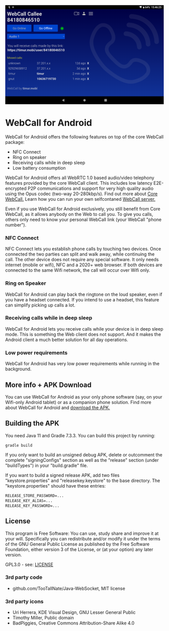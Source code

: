 <div align="center">
  <a href="https://timur.mobi/webcall/android"><img src="WebCall-for-Android.png" alt="WebCall for Android"></a>
</div>

# WebCall for Android

WebCall for Android offers the following features on top of the core WebCall package:

- NFC Connect
- Ring on speaker
- Receiving calls while in deep sleep
- Low battery consumption

WebCall for Android offers all WebRTC 1.0 based audio/video telephony features provided by the core WebCall client. This includes low latency E2E-encrypted P2P communications and support for very high quality audio using the Opus codec (two-way 20-280kbp/s). Find out more about [Core WebCall.](https://github.com/mehrvarz/webcall/) Learn how you can run your own selfcontaned [WebCall server.](https://timur.mobi/webcall/install/)

Even if you use WebCall for Android exclusively, you still benefit from Core WebCall, as it allows anybody on the Web to call you. To give you calls, others only need to know your personal WebCall link (your WebCall "phone number").

### NFC Connect

NFC Connect lets you establish phone calls by touching two devices. Once connected the two parties can split and walk away, while continuing the call. The other device does not require any special software. It only needs internet (mobile or wifi), NFC and a 2020+ web browser. If both devices are connected to the same Wifi network, the call will occur over Wifi only.

### Ring on Speaker

WebCall for Android can play back the ringtone on the loud speaker, even if you have a headset connected. If you intend to use a headset, this feature can simplify picking up calls a lot.

### Receiving calls while in deep sleep

WebCall for Android lets you receive calls while your device is in deep sleep mode. This is something the Web client does not support. And it makes the Android client a much better solution for all day operations.

### Low power requirements

WebCall for Android has very low power requirements while running in the background.

## More info + APK Download

You can use WebCall for Android as your only phone software (say, on your Wifi-only Android tablet) or as a companion phone solution. Find more about WebCall for Android and [download the APK.](https://timur.mobi/webcall/android)

## Building the APK

You need Java 11 and Gradle 7.3.3. You can build this project by running:
```
gradle build
```

If you only want to build an unsigned debug APK, delete or outcomment the complete "signingConfigs" section as well as the "release" section (under "buildTypes") in your "build.gradle" file.

If you want to build a signed release APK, add two files "keystore.properties" and "releasekey.keystore" to the base directory. The "keystore.properties" should have these entries:
```
RELEASE_STORE_PASSWORD=...
RELEASE_KEY_ALIAS=...
RELEASE_KEY_PASSWORD=...
```

## License

This program is Free Software: You can use, study share and improve it at your will. Specifically you can redistribute and/or modify it under the terms of the GNU General Public License as published by the Free Software Foundation, either version 3 of the License, or (at your option) any later version.

GPL3.0 - see: [LICENSE](LICENSE)

### 3rd party code

- github.com/TooTallNate/Java-WebSocket, MIT license

### 3rd party icons

- Uri Herrera, KDE Visual Design, GNU Lesser General Public
- Timothy Miller, Public domain
- BadPiggies, Creative Commons Attribution-Share Alike 4.0

